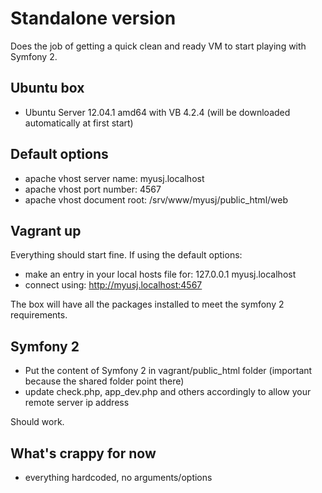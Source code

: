 # Standalone version

Does the job of getting a quick clean and ready VM to start playing with Symfony 2.

## Ubuntu box

* Ubuntu Server 12.04.1 amd64 with VB 4.2.4 (will be downloaded automatically at first start)

## Default options

* apache vhost server name: myusj.localhost
* apache vhost port number: 4567
* apache vhost document root: /srv/www/myusj/public_html/web

## Vagrant up

Everything should start fine. 
If using the default options:

* make an entry in your local hosts file for: 127.0.0.1 myusj.localhost
* connect using: http://myusj.localhost:4567

The box will have all the packages installed to meet the symfony 2 requirements.

## Symfony 2

* Put the content of Symfony 2 in vagrant/public_html folder (important because the shared folder point there)
* update check.php, app_dev.php and others accordingly to allow your remote server ip address

Should work.

## What's crappy for now

* everything hardcoded, no arguments/options